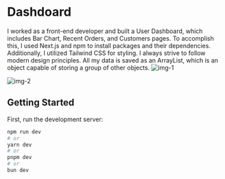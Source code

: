# Dashdoard

I worked as a front-end developer and built a User Dashboard, which includes Bar Chart, Recent Orders, and Customers pages. To accomplish this, I used Next.js and npm to install packages and their dependencies. Additionally, I utilized Tailwind CSS for styling. I always strive to follow modern design principles. All my data is saved as an ArrayList, which is an object capable of storing a group of other objects.
![img-1](https://github.com/Yeranosyan/Frontend-Dashboard/assets/120154377/932d97bc-0e40-47e0-b845-2ed43c4a5d16)

![img-2](https://github.com/Yeranosyan/Frontend-Dashboard/assets/120154377/dc1698d3-7569-4ff6-8f6b-bd3e2bcdd27c)





## Getting Started

First, run the development server:

```bash
npm run dev
# or
yarn dev
# or
pnpm dev
# or
bun dev
```
